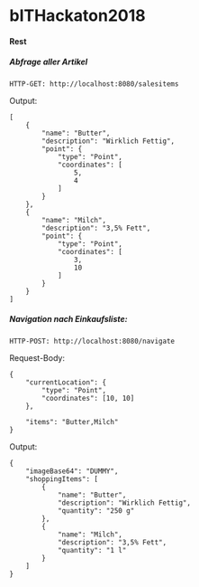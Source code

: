 # bITHackaton2018

#### Rest

##### Abfrage aller Artikel
```
HTTP-GET: http://localhost:8080/salesitems
```
Output:
```
[
    {
        "name": "Butter",
        "description": "Wirklich Fettig",
        "point": {
            "type": "Point",
            "coordinates": [
                5,
                4
            ]
        }
    },
    {
        "name": "Milch",
        "description": "3,5% Fett",
        "point": {
            "type": "Point",
            "coordinates": [
                3,
                10
            ]
        }
    }
]
```

##### Navigation nach Einkaufsliste:
```
HTTP-POST: http://localhost:8080/navigate
```
Request-Body:
```
{ 
	"currentLocation": { 
		"type": "Point", 
		"coordinates": [10, 10] 
	},

	"items": "Butter,Milch"
}
```

Output:
```
{
    "imageBase64": "DUMMY",
    "shoppingItems": [
        {
            "name": "Butter",
           	"description": "Wirklich Fettig",
           	"quantity": "250 g"
        },
        {
            "name": "Milch",
            "description": "3,5% Fett",
            "quantity": "1 l"
        }
    ]
}
```
